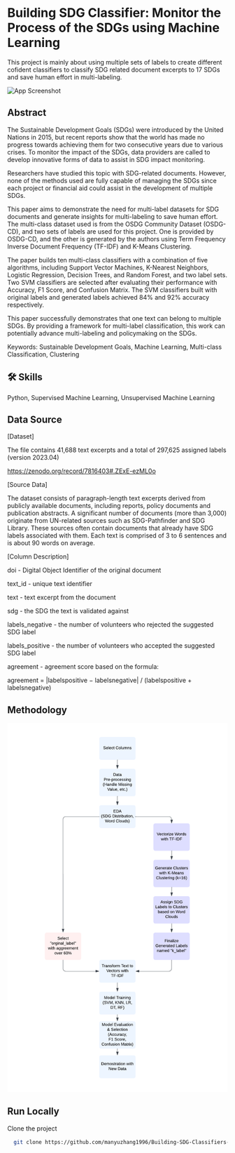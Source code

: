 
# Building SDG Classifier: Monitor the Process of the SDGs using Machine Learning

This project is mainly about using multiple sets of labels to create different cofident classifiers to classify SDG related document excerpts to 17 SDGs and save human effort in multi-labeling.




![App Screenshot](https://upload.wikimedia.org/wikipedia/commons/d/df/Sustainable_Development_Goals.png)


## Abstract
The Sustainable Development Goals (SDGs) were introduced by the United Nations in 2015, but recent reports show that the world has made no progress towards achieving them for two consecutive years due to various crises. To monitor the impact of the SDGs, data providers are called to develop innovative forms of data to assist in SDG impact monitoring.

Researchers have studied this topic with SDG-related documents. However, none of the methods used are fully capable of managing the SDGs since each project or financial aid could assist in the development of multiple SDGs.

This paper aims to demonstrate the need for multi-label datasets for SDG documents and generate insights for multi-labeling to save human effort. The multi-class dataset used is from the OSDG Community Dataset (OSDG-CD), and two sets of labels are used for this project. One is provided by OSDG-CD, and the other is generated by the authors using Term Frequency Inverse Document Frequency (TF-IDF) and K-Means Clustering.

The paper builds ten multi-class classifiers with a combination of five algorithms, including Support Vector Machines, K-Nearest Neighbors, Logistic Regression, Decision Trees, and Random Forest, and two label sets. Two SVM classifiers are selected after evaluating their performance with Accuracy, F1 Score, and Confusion Matrix. The SVM classifiers built with original labels and generated labels achieved 84% and 92% accuracy respectively.

This paper successfully demonstrates that one text can belong to multiple SDGs. By providing a framework for multi-label classification, this work can potentially advance multi-labeling and policymaking on the SDGs.

Keywords: Sustainable Development Goals, Machine Learning, Multi-class Classification, Clustering
## 🛠 Skills
Python, Supervised Machine Learning, Unsupervised Machine Learning

## Data Source

[Dataset]

The file contains 41,688 text excerpts and a total of 297,625 assigned labels (version 2023.04)

https://zenodo.org/record/7816403#.ZExE-ezML0o

[Source Data]

The dataset consists of paragraph-length text excerpts derived from publicly available documents, including reports, policy documents and publication abstracts. A significant number of documents (more than 3,000) originate from UN-related sources such as SDG-Pathfinder and SDG Library. These sources often contain documents that already have SDG labels associated with them. Each text is comprised of 3 to 6 sentences and is about 90 words on average.

[Column Description]

doi - Digital Object Identifier of the original document

text_id - unique text identifier

text - text excerpt from the document

sdg - the SDG the text is validated against

labels_negative - the number of volunteers who rejected the suggested SDG label

labels_positive - the number of volunteers who accepted the suggested SDG label

agreement - agreement score based on the formula:

agreement = |labelspositive − labelsnegative| / (labelspositive + labelsnegative)


## Methodology
![App Screenshot](images/Framework.png)
## Run Locally

Clone the project

```bash
  git clone https://github.com/manyuzhang1996/Building-SDG-Classifiers-with-Machine-Learning.git
```
